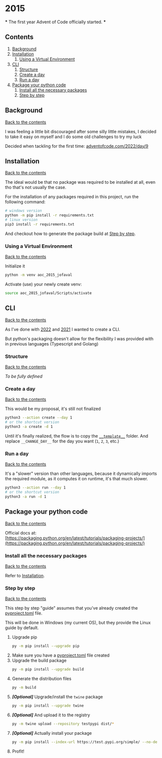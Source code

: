 # 2015

**\*** The first year Advent of Code officially started. **\***

## Contents

1. [Background](#background)
1. [Installation](#installation)
   1. [Using a Virtual Environment](#using-a-virtual-environment)
1. [CLI](#cli)
   1. [Structure](#structure)
   1. [Create a day](#create-a-day)
   1. [Run a day](#run-a-day)
1. [Package your python code](#package-your-python-code)
   1. [Install all the necessary packages](#install-all-the-necessary-packages)
   1. [Step by step](#step-by-step)

## Background

[Back to the contents](#contents)

I was feeling a little bit discouraged after some silly little mistakes, I decided to take it easy on myself and I do some old challenges to try my luck

Decided when tackling for the first time: [adventofcode.com/2022/day/9](https://adventofcode.com/2022/day/9)

## Installation

[Back to the contents](#contents)

The ideal would be that no package was required to be installed at all, even tho that's not usually the case.

For the installation of any packages required in this project, run the following command:

```bash
# windows version
python -m pip install -r requirements.txt
# linux version
pip3 install -r requirements.txt
```

And checkout how to generate the package build at [Step by step](#step-by-step).

### Using a Virtual Environment

[Back to the contents](#contents)

Initialize it

```bash
python -m venv aoc_2015_jofaval
```

Activate (use) your newly create venv:

```bash
source aoc_2015_jofaval/Scripts/activate
```

## CLI

[Back to the contents](#contents)

As I've done with [2022](https://github.com/jofaval/advent-of-code/tree/master/2022) and [2021](https://github.com/jofaval/advent-of-code/tree/master/2022) I wanted to create a CLI.

But python's packaging doesn't allow for the flexibility I was provided with in previous languages (Typescript and Golang)

### Structure

[Back to the contents](#contents)

_To be fully defined_

### Create a day

[Back to the contents](#contents)

This would be my proposal, it's still not finalized

```bash
python3 --action create --day 1
# or the shortcut version
python3 -a create -d 1
```

Until it's finally realized, the flow is to copy the [`__template__`](./__template__/) folder.
And replace `__CHANGE_DAY__` for the day you want (`1`, `2`, `3`, etc.)

### Run a day

[Back to the contents](#contents)

It's a "slower" version than other languages, because it dynamically imports the required module, as it computes it on runtime, it's that much slower.

```bash
python3 --action run --day 1
# or the shortcut version
python3 -a run -d 1
```

## Package your python code

[Back to the contents](#contents)

Official docs at: [https://packaging.python.org/en/latest/tutorials/packaging-projects/](https://packaging.python.org/en/latest/tutorials/packaging-projects/)

### Install all the necessary packages

[Back to the contents](#contents)

Refer to [Installation](#installation).

### Step by step

[Back to the contents](#contents)

This step by step "guide" assumes that you've already created the [pyproject.toml](./pyproject.toml) file.

This will be done in Windows (my current OS), but they provide the Linux guide by default.

1. Upgrade pip
   ```bash
   py -m pip install --upgrade pip
   ```
1. Make sure you have a [pyproject.toml](./pyproject.toml) file created
1. Upgrade the build package
   ```bash
   py -m pip install --upgrade build
   ```
1. Generate the distribution files
   ```bash
   py -m build
   ```
1. **_[Optional]_** Upgrade/install the `twine` package
   ```bash
   py -m pip install --upgrade twine
   ```
1. **_[Optional]_** And upload it to the registry
   ```bash
   py -m twine upload --repository testpypi dist/*
   ```
1. **_[Optional]_** Actually install your package
   ```bash
   py -m pip install --index-url https://test.pypi.org/simple/ --no-deps aoc_2015_jofaval
   ```
1. Profit!
